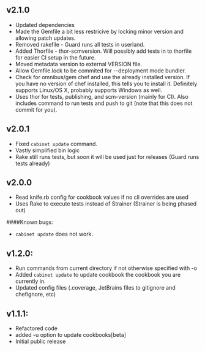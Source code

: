 ## v2.1.0
* Updated dependencies
* Made the Gemfile a bit less restricive by locking minor version and allowing patch updates.
* Removed rakefile - Guard runs all tests in userland.
* Added Thorfile - thor-scmversion. Will possibly add tests in to thorfile for easier CI setup in the future.
* Moved metadata version to external VERSION file.
* Allow Gemfile.lock to be commited for --deployment mode bundler.
* Check for omnibus/gem chef and use the already installed version. If you have no version of chef installed, this tells you to install it. Definitely supports Linux/OS X, probably supports Windows as well.
* Uses thor for tests, publishing, and scm-version (mainly for CI). Also includes command to run tests and push to git (note that this does not commit for you).

## v2.0.1
* Fixed `cabinet update` command.
* Vastly simplified bin logic
* Rake still runs tests, but soon it will be used just for releases (Guard runs tests already)

## v2.0.0
* Read knife.rb config for cookbook values if no cli overrides are used
* Uses Rake to execute tests instead of Strainer (Strainer is being phased out)

####Known bugs:
* `cabinet update` does not work.

## v1.2.0:

* Run commands from current directory if not otherwise specified with -o
* Added `cabinet update` to update cookbook the cookbook you are currently in.
* Updated config files (.coverage, JetBrains files to gitignore and chefignore, etc)

## v1.1.1:

* Refactored code
* added -u option to update cookbooks[beta]
* Initial public release
